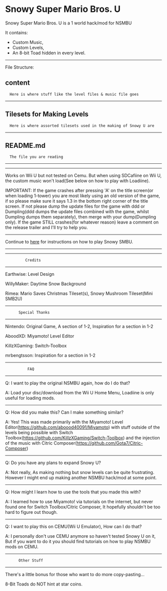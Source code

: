 # Snowy Super Mario Bros. U

Snowy Super Mario Bros. U is a 1 world hack/mod for NSMBU

It contains:
 - Custom Music,
 - Custom Levels,
 - An 8-bit Toad hidden in every level.

------------------------------------------------------------------------------------------

File Structure:


   content
   ------------------------------------
      Here is where stuff like the level files & music file goes
   -------------------------------------
   
   Tilesets for Making Levels
   -------------------------------------
      Here is where assorted tilesets used in the making of Snowy U are
   -------------------------------------
   
   README.md
   -------------------------------------
      The file you are reading
   -------------------------------------
--------------------------------------------------------


Works on Wii U but not tested on Cemu. But when using SDCafiine on Wii U, the custom music won't load(See below on how to play with Loadiine).



IMPORTANT: If the game crashes after pressing 'A' on the title screen(or when loading 1-tower) you are most likely using an old version of the game, if so please make sure it says 1.3 in the bottom right corner of the title screen. If not please dump the update files for the game with ddd or Dumpling(ddd dumps the update files combined with the game, whilst Dumpling dumps them separately), then merge with your dump(Dumpling only). If the game STILL crashes(for whatever reason) leave a comment on the release trailer and I'll try to help you.

------------------------------------------------------------------

Continue to [here](howToPlayHWU) for instructions on how to play Snowy SMBU.

--------------------------------------------------------------------


---------------------------------
             Credits
---------------------------------

Earthwise: Level Design

WillyMaker: Daytime Snow Background

Rimea: Mario Saves Christmas Tileset(s), Snowy Mushroom Tileset(Mini SMB2U)


---------------------------------
          Special Thanks
---------------------------------

Nintendo: Original Game, A section of 1-2, Inspiration for a section in 1-2

AboodXD: Miyamoto! Level Editor

KillzXGaming: Switch-Toolbox

mrbengtsson: Inspiration for a section in 1-2

---------------------------------
              FAQ
---------------------------------

Q: I want to play the original NSMBU again, how do I do that?

A: Load your disc/download from the Wii U Home Menu, Loadiine is only useful for loading mods.

----------------------------------------

Q: How did you make this? Can I make something similar?

A: Yes! This was made primarily with the Miyamoto! Level Editor(https://github.com/aboood40091/Miyamoto) with stuff outside of the levels being possible with Switch Toolbox(https://github.com/KillzXGaming/Switch-Toolbox) and the injection of the music with Citric Composer(https://github.com/Gota7/Citric-Composer)

----------------------------------------

Q: Do you have any plans to expand Snowy U?

A: Not really, As making nothing but snow levels can be quite frustrating. However I might end up making another NSMBU hack/mod at some point.

-----------------------------------------

Q: How might I learn how to use the tools that you made this with?

A: I learned how to use Miyamoto! via tutorials on the internet, but never found one for Switch Toolbox/Citric Composer, It hopefully shouldn't be too hard to figure out though.

------------------------------------------

Q: I want to play this on CEMU(Wii U Emulator), How can I do that?

A: I personally don't use CEMU anymore so haven't tested Snowy U on it, But if you want to do it you should find tutorials on how to play NSMBU mods on CEMU.

----------------------------------
          Other Stuff
----------------------------------

There's a little bonus for those who want to do more copy-pasting...


8-Bit Toads do NOT hint at star coins.
